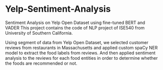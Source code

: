 # Yelp-Sentiment-Analysis
Sentiment Analysis on Yelp Open Dataset using fine-tuned BERT and VADER
This project contains the code of NLP project of ISE540 from University of Southern California.

Using segment of data from Yelp Open Dataset, we selected customer reviews from restaurants in Massachusetts and applied custom spaCy NER model to extract the food labels from reviews. And then applied sentiment analysis to the reviews for each food entities in order to determine whether the foods are recommended or not.

